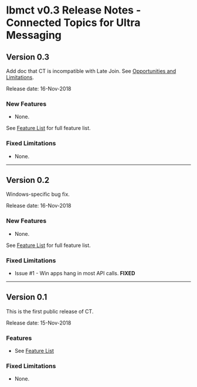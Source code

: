 # lbmct v0.3 Release Notes - Connected Topics for Ultra Messaging

## Version 0.3

Add doc that CT is incompatible with Late Join.
See [Opportunities and Limitations](../README.md#opportunities-and-limitations).

Release date: 16-Nov-2018

### New Features

* None.

See [Feature List](../README.md#features) for full feature list.

### Fixed Limitations

* None.

---

## Version 0.2

Windows-specific bug fix.

Release date: 16-Nov-2018

### New Features

* None.

See [Feature List](../README.md#features) for full feature list.

### Fixed Limitations

* Issue #1 - Win apps hang in most API calls.  **FIXED**

---

## Version 0.1

This is the first public release of CT.

Release date: 15-Nov-2018

### Features

* See [Feature List](../README.md#features)

### Fixed Limitations

* None.
